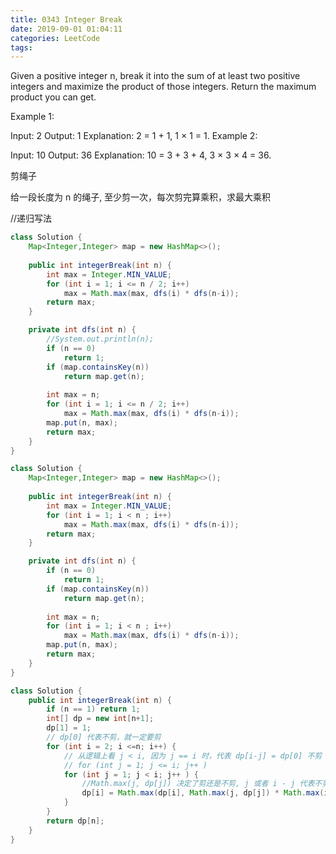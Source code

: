 ```yaml
---
title: 0343 Integer Break
date: 2019-09-01 01:04:11
categories: LeetCode
tags:
---
```



Given a positive integer n, break it into the sum of at least two positive integers and maximize the product of those integers. Return the maximum product you can get.

Example 1:

Input: 2
Output: 1
Explanation: 2 = 1 + 1, 1 × 1 = 1.
Example 2:

Input: 10
Output: 36
Explanation: 10 = 3 + 3 + 4, 3 × 3 × 4 = 36.

剪绳子

给一段长度为 n 的绳子, 至少剪一次，每次剪完算乘积，求最大乘积

//递归写法
```java
class Solution {
    Map<Integer,Integer> map = new HashMap<>();
    
    public int integerBreak(int n) {
        int max = Integer.MIN_VALUE;
        for (int i = 1; i <= n / 2; i++)
            max = Math.max(max, dfs(i) * dfs(n-i));
        return max;
    }

    private int dfs(int n) {
        //System.out.println(n);
        if (n == 0)
            return 1;
        if (map.containsKey(n))
            return map.get(n);
       
        int max = n;
        for (int i = 1; i <= n / 2; i++)
            max = Math.max(max, dfs(i) * dfs(n-i));
        map.put(n, max);
        return max;
    }
}
```


```java
class Solution {
    Map<Integer,Integer> map = new HashMap<>();
    
    public int integerBreak(int n) {
        int max = Integer.MIN_VALUE;
        for (int i = 1; i < n ; i++)
            max = Math.max(max, dfs(i) * dfs(n-i));
        return max;
    }

    private int dfs(int n) {
        if (n == 0)
            return 1;
        if (map.containsKey(n))
            return map.get(n);
       
        int max = n;
        for (int i = 1; i < n ; i++)
            max = Math.max(max, dfs(i) * dfs(n-i));
        map.put(n, max);
        return max;
    }
}
```


```java
class Solution {
    public int integerBreak(int n) {
        if (n == 1) return 1;
        int[] dp = new int[n+1];
        dp[1] = 1;
        // dp[0] 代表不剪，就一定要剪
        for (int i = 2; i <=n; i++) {
            // 从逻辑上看 j < i, 因为 j == i 时，代表 dp[i-j] = dp[0] 不剪
            // for (int j = 1; j <= i; j++ )
            for (int j = 1; j < i; j++ ) {
                //Math.max(j, dp[j]) 决定了剪还是不剪, j 或者 i - j 代表不剪
                dp[i] = Math.max(dp[i], Math.max(j, dp[j]) * Math.max(i - j, dp[i - j]));
            }
        }
        return dp[n];
    }
}
```
